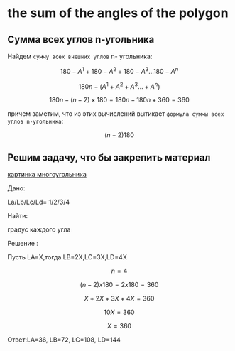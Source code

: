 # the sum of the angles of the polygon

## Сумма всех углов n-угольника

Найдем `сумму всех внешних углов` n- угольника:

$$
180-А^1+180-А^2+180-А^3...180-А^n
$$

$$
180n-(A^1+A^2+A^3...+A^n)
$$

$$
180n-(n-2)×180=180n-180n+360=360
$$

причем заметим, что из этих вычислений вытикает `формула суммы всех углов n-угольника`:

$$
(n-2)180
$$

## Решим задачу, что бы закрепить материал 

[картинка многоугольника](https://yandex.ru/images/search?p=2&text=%D0%BF%D0%BE%D0%B4%D0%BF%D0%B8%D1%81%D0%B0%D0%BD%D0%BD%D1%8B%D0%B9+%D0%BA%D0%B2%D0%B0%D0%B4%D1%80%D0%B0%D1%82&pos=18&rpt=simage&img_url=https%3A%2F%2Favatars.mds.yandex.net%2Fget-znatoki%2F1548967%2F2a00000167c251848f76de4066352fcfbe00%2Fw480&from=tabbar&lr=117013)

Дано:

La/Lb/Lc/Ld= 1/2/3/4

Найти:

градус каждого угла

Решение :

Пусть LА=X,тогда LВ=2X,LС=3X,LD=4X

$$
n=4
$$

$$
(n-2)x180=2x180=360
$$

$$
X+2X+3X+4X=360 
$$

$$
10X=360
$$

$$
X=360
$$

Ответ:LA=36, LB=72, LC=108, LD=144
